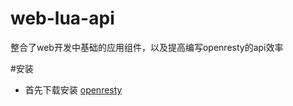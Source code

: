 # web-lua-api

整合了web开发中基础的应用组件，以及提高编写openresty的api效率

#安装
- 首先下载安装 [openresty](http://openresty.org/#Installation) 